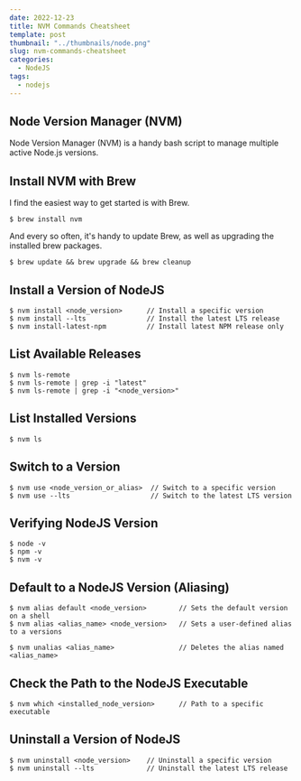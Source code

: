 ```yaml
---
date: 2022-12-23
title: NVM Commands Cheatsheet
template: post
thumbnail: "../thumbnails/node.png"
slug: nvm-commands-cheatsheet
categories:
  - NodeJS
tags:
  - nodejs
---
```


## Node Version Manager (NVM)

Node Version Manager (NVM) is a handy bash script to manage multiple active Node.js versions.


## Install NVM with Brew

I find the easiest way to get started is with Brew.

```
$ brew install nvm
```

And every so often, it's handy to update Brew, as well as upgrading the installed brew packages.

```
$ brew update && brew upgrade && brew cleanup
```

## Install a Version of NodeJS

```
$ nvm install <node_version>      // Install a specific version
$ nvm install --lts               // Install the latest LTS release
$ nvm install-latest-npm          // Install latest NPM release only
```

## List Available Releases

```
$ nvm ls-remote
$ nvm ls-remote | grep -i "latest"
$ nvm ls-remote | grep -i "<node_version>"
```

## List Installed Versions

```
$ nvm ls
```

## Switch to a Version

```
$ nvm use <node_version_or_alias>  // Switch to a specific version
$ nvm use --lts                    // Switch to the latest LTS version
```

## Verifying NodeJS Version

```
$ node -v
$ npm -v
$ nvm -v
```

## Default to a NodeJS Version (Aliasing)

```
$ nvm alias default <node_version>        // Sets the default version on a shell
$ nvm alias <alias_name> <node_version>   // Sets a user-defined alias to a versions 

$ nvm unalias <alias_name>                // Deletes the alias named <alias_name>
```

## Check the Path to the NodeJS Executable

```
$ nvm which <installed_node_version>      // Path to a specific executable
```

## Uninstall a Version of NodeJS

```
$ nvm uninstall <node_version>    // Uninstall a specific version
$ nvm uninstall --lts             // Uninstall the latest LTS release
```